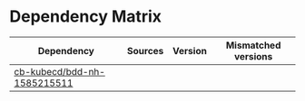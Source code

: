 # Dependency Matrix

Dependency | Sources | Version | Mismatched versions
---------- | ------- | ------- | -------------------
[cb-kubecd/bdd-nh-1585215511](https://github.com/cb-kubecd/bdd-nh-1585215511.git) |  | []() | 
